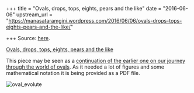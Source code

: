 +++
title = "Ovals, drops, tops, eights, pears and the like"
date = "2016-06-06"
upstream_url = "https://manasataramgini.wordpress.com/2016/06/06/ovals-drops-tops-eights-pears-and-the-like/"

+++
Source: [here](https://manasataramgini.wordpress.com/2016/06/06/ovals-drops-tops-eights-pears-and-the-like/).

[Ovals, drops, tops, eights, pears and the
like](https://manasataramgini.files.wordpress.com/2016/06/ovals_etc.pdf)

This piece may be seen as a [continuation of the earlier one on our
journey through the world of
ovals](https://manasataramgini.files.wordpress.com/2016/06/ovals_etc-2.pdf).
As it needed a lot of figures and some mathematical notation it is being
provided as a PDF file.

![oval_evolute](https://manasataramgini.files.wordpress.com/2016/06/oval_evolute.jpg?w=504&h=651)
